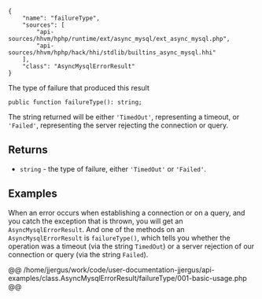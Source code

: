 ``` yamlmeta
{
    "name": "failureType",
    "sources": [
        "api-sources/hhvm/hphp/runtime/ext/async_mysql/ext_async_mysql.php",
        "api-sources/hhvm/hphp/hack/hhi/stdlib/builtins_async_mysql.hhi"
    ],
    "class": "AsyncMysqlErrorResult"
}
```




The type of failure that produced this result




``` Hack
public function failureType(): string;
```




The string returned will be either ` 'TimedOut' `, representing a timeout, or
`` 'Failed' ``, representing the server rejecting the connection or query.




## Returns




+ ` string ` - the type of failure, either `` 'TimedOut' `` or ``` 'Failed' ```.




## Examples




When an error occurs when establishing a connection or on a query, and you catch the exception that is thrown, you will get an ` AsyncMysqlErrorResult `. And one of the methods on an `` AsyncMysqlErrorResult `` is ``` failureType() ```, which tells you whether the operation was a timeout (via the string ```` TimedOut ````) or a server rejection of our connection or query (via the string ````` Failed `````).







@@ /home/jjergus/work/code/user-documentation-jjergus/api-examples/class.AsyncMysqlErrorResult/failureType/001-basic-usage.php @@
<!-- HHAPIDOC -->
